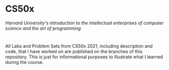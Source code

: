 # CS50x
 *Harvard University's introduction to the intellectual enterprises of computer science and the art of programming*
#  
All Labs and Problem Sets from CS50x 2021, including description and code, that I have worked on are published on the branches of this repository. This is just for informational purposes to illustrate what I learned during the course.
